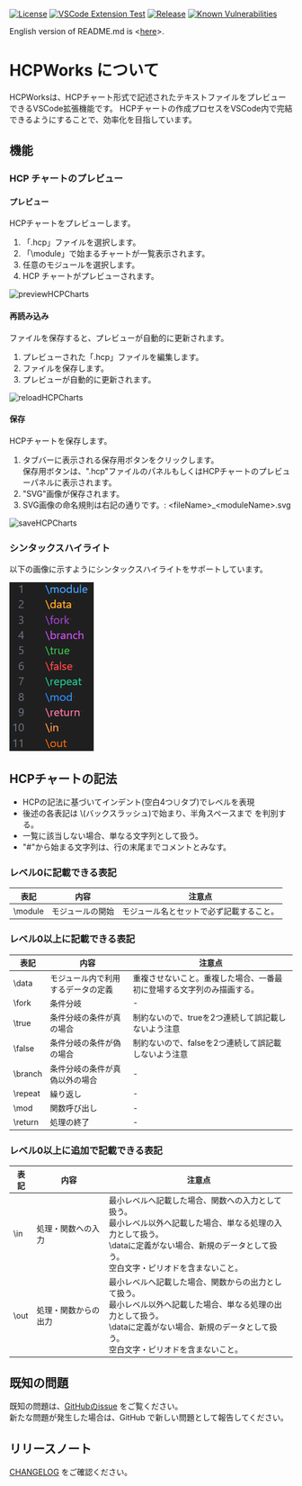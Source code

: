 [![License](https://img.shields.io/badge/license-MIT-green.svg)](https://github.com/in0ho1no/HCPWorks/blob/main/hcpworks/LICENSE)
[![VSCode Extension Test](https://github.com/in0ho1no/HCPWorks/actions/workflows/unittest.yml/badge.svg)](https://github.com/in0ho1no/HCPWorks/actions/workflows/unittest.yml)
[![Release](https://img.shields.io/github/v/release/in0ho1no/HCPWorks)](https://github.com/in0ho1no/HCPWorks/releases)
[![Known Vulnerabilities](https://snyk.io/test/github/in0ho1no/HCPWorks/badge.svg?targetFile=hcpworks/package.json)](https://snyk.io/test/github/in0ho1no/HCPWorks?targetFile=hcpworks/package.json)

English version of README.md is <[here](README.md)>.

# HCPWorks について

HCPWorksは、HCPチャート形式で記述されたテキストファイルをプレビューできるVSCode拡張機能です。
HCPチャートの作成プロセスをVSCode内で完結できるようにすることで、効率化を目指しています。

## 機能

### HCP チャートのプレビュー

#### プレビュー

HCPチャートをプレビューします。

1. 「.hcp」ファイルを選択します。
1. 「\module」で始まるチャートが一覧表示されます。
1. 任意のモジュールを選択します。
1. HCP チャートがプレビューされます。

![previewHCPCharts](hcpworks/resources/videos/previewHCPCharts.gif)

#### 再読み込み

ファイルを保存すると、プレビューが自動的に更新されます。

1. プレビューされた「.hcp」ファイルを編集します。
1. ファイルを保存します。
1. プレビューが自動的に更新されます。

![reloadHCPCharts](hcpworks/resources/videos/reloadHCPCharts.gif)

#### 保存

HCPチャートを保存します。

1. タブバーに表示される保存用ボタンをクリックします。  
保存用ボタンは、".hcp"ファイルのパネルもしくはHCPチャートのプレビューパネルに表示されます。
1. "SVG"画像が保存されます。
1. SVG画像の命名規則は右記の通りです。: \<fileName>_\<moduleName>.svg

![saveHCPCharts](hcpworks/resources/videos/saveHCPCharts.gif)

### シンタックスハイライト

以下の画像に示すようにシンタックスハイライトをサポートしています。

![syntaxHighlight](hcpworks/resources/images/syntaxHighlight.png)

## HCPチャートの記法

- HCPの記法に基づいてインデント(空白4つ∪タブ)でレベルを表現
- 後述の各表記は \\(バックスラッシュ)で始まり、半角スペースまで を判別する。
- 一覧に該当しない場合、単なる文字列として扱う。
- "#"から始まる文字列は、行の末尾までコメントとみなす。

### レベル0に記載できる表記

表記 | 内容 | 注意点
---| --- | ---
\module | モジュールの開始 | モジュール名とセットで必ず記載すること。

### レベル0以上に記載できる表記

表記 | 内容 | 注意点
---| --- | ---
\data | モジュール内で利用するデータの定義 | 重複させないこと。重複した場合、一番最初に登場する文字列のみ描画する。
\fork | 条件分岐 | -
\true | 条件分岐の条件が真の場合 | 制約ないので、trueを2つ連続して誤記載しないよう注意
\false | 条件分岐の条件が偽の場合 | 制約ないので、falseを2つ連続して誤記載しないよう注意
\branch | 条件分岐の条件が真偽以外の場合 | -
\repeat | 繰り返し | -
\mod | 関数呼び出し | -
\return | 処理の終了 | -

### レベル0以上に追加で記載できる表記

表記 | 内容 | 注意点
---| --- | ---
\in | 処理・関数への入力 | 最小レベルへ記載した場合、関数への入力として扱う。<br>最小レベル以外へ記載した場合、単なる処理の入力として扱う。<br>\dataに定義がない場合、新規のデータとして扱う。<br>空白文字・ピリオドを含まないこと。
\out | 処理・関数からの出力 | 最小レベルへ記載した場合、関数からの出力として扱う。<br>最小レベル以外へ記載した場合、単なる処理の出力として扱う。<br>\dataに定義がない場合、新規のデータとして扱う。<br>空白文字・ピリオドを含まないこと。

## 既知の問題

既知の問題は、[GitHubのissue](https://github.com/in0ho1no/HCPWorks/issues) をご覧ください。  
新たな問題が発生した場合は、GitHub で新しい問題として報告してください。

## リリースノート

[CHANGELOG](hcpworks/CHANGELOG.md) をご確認ください。
